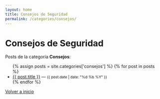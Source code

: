 ```yaml
---
layout: home
title: Consejos de Seguridad
permalink: /categories/consejos/
---
```


# Consejos de Seguridad

Posts de la categoría **Consejos**:

<ul>
  {% assign posts = site.categories['consejos'] %}
  {% for post in posts %}
    <li><a href="{{ post.url }}">{{ post.title }}</a> — <small>{{ post.date | date: "%d %b %Y" }}</small></li>
  {% endfor %}
</ul>

<p><a href="/">Volver a inicio</a></p>

